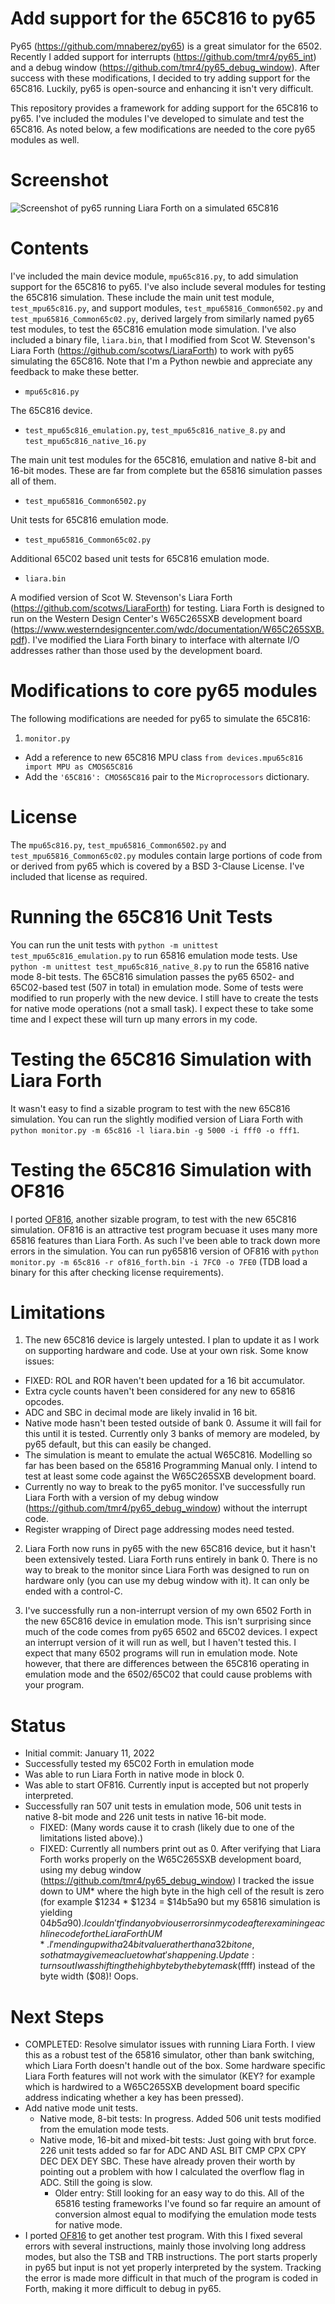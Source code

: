 # Add support for the 65C816 to py65

Py65 (https://github.com/mnaberez/py65) is a great simulator for the 6502.  Recently I added support for interrupts (https://github.com/tmr4/py65_int) and a debug window (https://github.com/tmr4/py65_debug_window).  After success with these modifications, I decided to try adding support for the 65C816. Luckily, py65 is open-source and enhancing it isn't very difficult.

This repository provides a framework for adding support for the 65C816 to py65.  I've included the modules I've developed to simulate and test the 65C816.  As noted below, a few modifications are needed to the core py65 modules as well.

# Screenshot

![Screenshot of py65 running Liara Forth on a simulated 65C816](img/py65_65c816.png)

# Contents

I've included the main device module, `mpu65c816.py`, to add simulation support for the 65C816 to py65.  I've also include several modules for testing the 65C816 simulation.  These include the main unit test module, `test_mpu65c816.py`, and support modules, `test_mpu65816_Common6502.py` and `test_mpu65816_Common65c02.py`, derived largely from similarly named py65 test modules, to test the 65C816 emulation mode simulation.  I've also included a binary file, `liara.bin`, that I modified from Scot W. Stevenson's Liara Forth (https://github.com/scotws/LiaraForth) to work with py65 simulating the 65C816.  Note that I'm a Python newbie and appreciate any feedback to make these better.

* `mpu65c816.py`

The 65C816 device.

* `test_mpu65c816_emulation.py`, `test_mpu65c816_native_8.py` and  `test_mpu65c816_native_16.py`

The main unit test modules for the 65C816, emulation and native 8-bit and 16-bit modes.  These are far from complete but the 65816 simulation passes all of them.

* `test_mpu65816_Common6502.py`

Unit tests for 65C816 emulation mode.
  
* `test_mpu65816_Common65c02.py`

Additional 65C02 based unit tests for 65C816 emulation mode.

* `liara.bin`

A modified version of Scot W. Stevenson's Liara Forth (https://github.com/scotws/LiaraForth) for testing.  Liara Forth is designed to run on the Western Design Center's W65C265SXB development board (https://www.westerndesigncenter.com/wdc/documentation/W65C265SXB.pdf).  I've modified the Liara Forth binary to interface with alternate I/O addresses rather than those used by the development board.

# Modifications to core py65 modules

The following modifications are needed for py65 to simulate the 65C816:

1. `monitor.py`

* Add a reference to new 65C816 MPU class `from devices.mpu65c816 import MPU as CMOS65C816`
* Add the `'65C816': CMOS65C816` pair to the `Microprocessors` dictionary.

# License

The `mpu65c816.py`, `test_mpu65816_Common6502.py` and `test_mpu65816_Common65c02.py` modules contain large portions of code from or derived from py65 which is covered by a BSD 3-Clause License.  I've included that license as required.

# Running the 65C816 Unit Tests

You can run the unit tests with `python -m unittest test_mpu65c816_emulation.py` to run 65816 emulation mode tests.  Use `python -m unittest test_mpu65c816_native_8.py` to run the 65816 native mode 8-bit tests.  The 65C816 simulation passes the py65 6502- and 65C02-based test (507 in total) in emulation mode.  Some of tests were modified to run properly with the new device.  I still have to create the tests for native mode operations (not a small task).  I expect these to take some time and I expect these will turn up many errors in my code.

# Testing the 65C816 Simulation with Liara Forth

It wasn't easy to find a sizable program to test with the new 65C816 simulation.  You can run the slightly modified version of Liara Forth with `python monitor.py -m 65c816 -l liara.bin -g 5000 -i fff0 -o fff1`.

# Testing the 65C816 Simulation with OF816

I ported [OF816](https://github.com/tmr4/of816), another sizable program, to test with the new 65C816 simulation.  OF816 is an attractive test program becuase it uses many more 65816 features than Liara Forth.  As such I've been able to track down more errors in the simulation.  You can run py65816 version of OF816 with `python monitor.py -m 65c816 -r of816_forth.bin -i 7FC0 -o 7FE0` (TDB load a binary for this after checking license requirements).

# Limitations

1. The new 65C816 device is largely untested.  I plan to update it as I work on supporting hardware and code.  Use at your own risk.  Some know issues:

* FIXED: ROL and ROR haven't been updated for a 16 bit accumulator.
* Extra cycle counts haven't been considered for any new to 65816 opcodes.
* ADC and SBC in decimal mode are likely invalid in 16 bit.
* Native mode hasn't been tested outside of bank 0.  Assume it will fail for this until it is tested.  Currently only 3 banks of memory are modeled, by py65 default, but this can easily be changed.
* The simulation is meant to emulate the actual W65C816.  Modelling so far has been based on the 65816 Programming Manual only.  I intend to test at least some code against the W65C265SXB development board.
* Currently no way to break to the py65 monitor.  I've successfully run Liara Forth with a version of my debug window (https://github.com/tmr4/py65_debug_window) without the interrupt code.
* Register wrapping of Direct page addressing modes need tested.

2. Liara Forth now runs in py65 with the new 65C816 device, but it hasn't been extensively tested.  Liara Forth runs entirely in bank 0.  There is no way to break to the monitor since Liara Forth was designed to run on hardware only (you can use my debug window with it).  It can only be ended with a control-C.

3. I've successfully run a non-interrupt version of my own 6502 Forth in the new 65C816 device in emulation mode.  This isn't surprising since much of the code comes from py65 6502 and 65C02 devices.  I expect an interrupt version of it will run as well, but I haven't tested this.  I expect that many 6502 programs will run in emulation mode.  Note however, that there are differences between the 65C816 operating in emulation mode and the 6502/65C02 that could cause problems with your program.

# Status

* Initial commit: January 11, 2022
* Successfully tested my 65C02 Forth in emulation mode
* Was able to run Liara Forth in native mode in block 0.
* Was able to start OF816.  Currently input is accepted but not properly interpreted.
* Successfully ran 507 unit tests in emulation mode, 506 unit tests in native 8-bit mode and 226 unit tests in native 16-bit mode.
  * FIXED: (Many words cause it to crash (likely due to one of the limitations listed above).)
  * FIXED: Currently all numbers print out as 0.  After verifying that Liara Forth works properly on the W65C265SXB development board, using my debug window (https://github.com/tmr4/py65_debug_window) I tracked the issue down to UM* where the high byte in the high cell of the result is zero (for example $1234 * $1234 = $14b5a90 but my 65816 simulation is yielding $04b5a90).  I couldn't find any obvious errors in my code after examining each line code for the Liara Forth UM*.  I'm ending up with a 24 bit value rather than a 32 bit one, so that may give me a clue to what's happening. Update: turns out I was shifting the high byte by the byte mask ($ffff) instead of the byte width ($08)! Oops.

# Next Steps

* COMPLETED: Resolve simulator issues with running Liara Forth.  I view this as a robust test of the 65816 simulator, other than bank switching, which Liara Forth doesn't handle out of the box.  Some hardware specific Liara Forth features will not work with the simulator (KEY? for example which is hardwired to a W65C265SXB development board specific address indicating whether a key has been pressed).
* Add native mode unit tests.
  * Native mode, 8-bit tests: In progress. Added 506 unit tests modified from the emulation mode tests.
  * Native mode, 16-bit and mixed-bit tests: Just going with brut force.  226 unit tests added so far for ADC AND ASL BIT CMP CPX CPY DEC DEX DEY SBC.  These have already proven their worth by pointing out a problem with how I calculated the overflow flag in ADC.  Still the going is slow.  
    * Older entry: Still looking for an easy way to do this.  All of the 65816 testing frameworks I've found so far require an amount of conversion almost equal to modifying the emulation mode tests for native mode.
* I ported [OF816](https://github.com/tmr4/of816) to get another test program.  With this I fixed several errors with several instructions, mainly those involving long address modes, but also the TSB and TRB instructions.  The port starts properly in py65 but input is not yet properly interpreted by the system.  Tracking the error is made more difficult in that much of the program is coded in Forth, making it more difficult to debug in py65.
